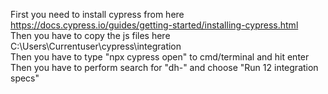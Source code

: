 First you need to install cypress from here https://docs.cypress.io/guides/getting-started/installing-cypress.html
<br>
Then you have to copy the js files here C:\Users\Currentuser\cypress\integration
<br>
Then you have to type "npx cypress open" to cmd/terminal and hit enter
<br>
Then you have to perform search for "dh-" and choose "Run 12 integration specs"
